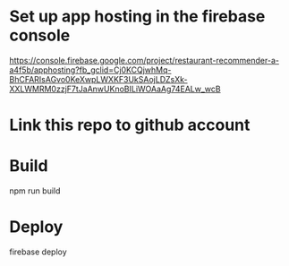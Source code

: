 # Set up app hosting in the firebase console 
https://console.firebase.google.com/project/restaurant-recommender-a-a4f5b/apphosting?fb_gclid=Cj0KCQjwhMq-BhCFARIsAGvo0KeXwpLWXKF3UkSAojLDZsXk-XXLWMRM0zzjF7tJaAnwUKnoBILiWOAaAg74EALw_wcB
# Link this repo to github account
# Build
npm run build
# Deploy
firebase deploy